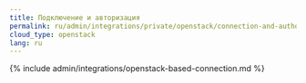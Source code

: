 ```yaml
---
title: Подключение и авторизация
permalink: ru/admin/integrations/private/openstack/сonnection-and-authorization.html
cloud_type: openstack
lang: ru
---
```


{% include admin/integrations/openstack-based-connection.md %}
